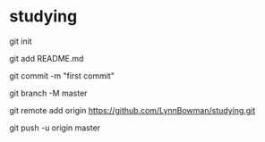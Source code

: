 # studying

git init

git add README.md

git commit -m "first commit"

git branch -M master

git remote add origin https://github.com/LynnBowman/studying.git

git push -u origin master
